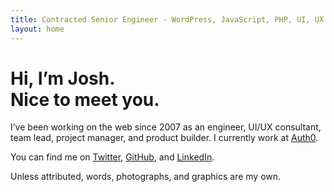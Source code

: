 ```yaml
---
title: Contracted Senior Engineer - WordPress, JavaScript, PHP, UI, UX
layout: home
---
```

# Hi, I’m Josh. <br> Nice to meet you.

I’ve been working on the web since 2007 as an engineer, UI/UX consultant, team lead, project manager, and product builder. I currently work at [Auth0](https://auth0.com/blog/authors/josh-cunningham/).

You can find me on [Twitter](https://twitter.com/joshcanhelp), [GitHub](https://github.com/joshcanhelp), and [LinkedIn](https://www.linkedin.com/in/joshcanhelp/).

Unless attributed, words, photographs, and graphics are my own.
